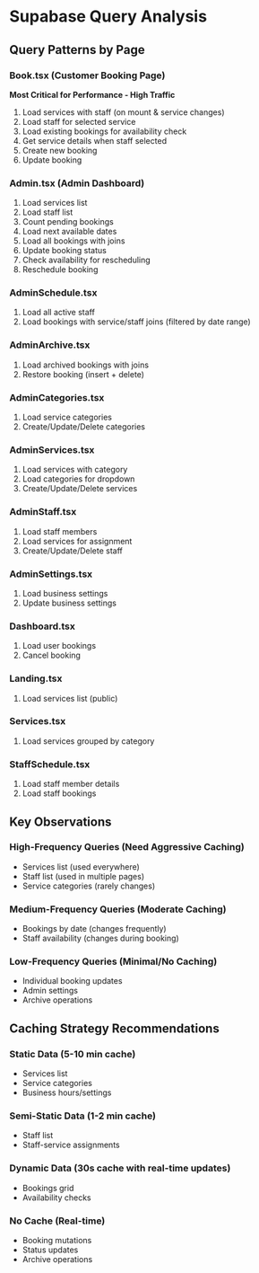 # Supabase Query Analysis

## Query Patterns by Page

### Book.tsx (Customer Booking Page)
**Most Critical for Performance - High Traffic**
1. Load services with staff (on mount & service changes)
2. Load staff for selected service
3. Load existing bookings for availability check
4. Get service details when staff selected
5. Create new booking
6. Update booking

### Admin.tsx (Admin Dashboard)
1. Load services list
2. Load staff list
3. Count pending bookings
4. Load next available dates
5. Load all bookings with joins
6. Update booking status
7. Check availability for rescheduling
8. Reschedule booking

### AdminSchedule.tsx
1. Load all active staff
2. Load bookings with service/staff joins (filtered by date range)

### AdminArchive.tsx
1. Load archived bookings with joins
2. Restore booking (insert + delete)

### AdminCategories.tsx
1. Load service categories
2. Create/Update/Delete categories

### AdminServices.tsx
1. Load services with category
2. Load categories for dropdown
3. Create/Update/Delete services

### AdminStaff.tsx
1. Load staff members
2. Load services for assignment
3. Create/Update/Delete staff

### AdminSettings.tsx
1. Load business settings
2. Update business settings

### Dashboard.tsx
1. Load user bookings
2. Cancel booking

### Landing.tsx
1. Load services list (public)

### Services.tsx
1. Load services grouped by category

### StaffSchedule.tsx
1. Load staff member details
2. Load staff bookings

## Key Observations

### High-Frequency Queries (Need Aggressive Caching)
- Services list (used everywhere)
- Staff list (used in multiple pages)
- Service categories (rarely changes)

### Medium-Frequency Queries (Moderate Caching)
- Bookings by date (changes frequently)
- Staff availability (changes during booking)

### Low-Frequency Queries (Minimal/No Caching)
- Individual booking updates
- Admin settings
- Archive operations

## Caching Strategy Recommendations

### Static Data (5-10 min cache)
- Services list
- Service categories
- Business hours/settings

### Semi-Static Data (1-2 min cache)
- Staff list
- Staff-service assignments

### Dynamic Data (30s cache with real-time updates)
- Bookings grid
- Availability checks

### No Cache (Real-time)
- Booking mutations
- Status updates
- Archive operations